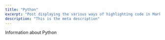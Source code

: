 ```yaml
---
title: "Python"
excerpt: "Post displaying the various ways of highlighting code in Markdown."
description: "This is the meta description"
---
```


Information about Python

